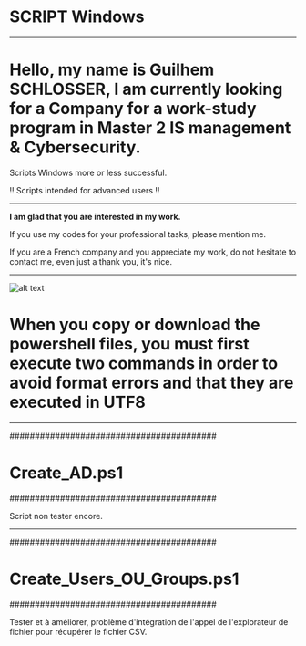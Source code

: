 # SCRIPT Windows

-----------------------------------------------------------------------------------------------------------------

# Hello, my name is __Guilhem SCHLOSSER__, I am currently looking for a Company for a work-study program in Master 2 IS management & Cybersecurity.

Scripts Windows more or less successful.

!! Scripts intended for advanced users !!

-----------------------------------------------------------------------------------------------------------------

__I am glad that you are interested in my work.__

If you use my codes for your professional tasks, please mention me.

If you are a French company and you appreciate my work, do not hesitate to contact me, even just a thank you, it's nice.

-----------------------------------------------------------------------------------------------------------------

![alt text](https://user-images.githubusercontent.com/28867314/148208659-354aa33d-28d0-468a-851e-d457f9f74395.png)

# When you copy or download the powershell files, you must first execute two commands in order to avoid format errors and that they are executed in UTF8

-----------------------------------------------------------------------------------------------------------------

#########################################
# Create_AD.ps1
#########################################

Script non tester encore.

-----------------------------------------------------------------------------------------------------------------

#########################################
# Create_Users_OU_Groups.ps1
#########################################

Tester et à améliorer, problème d'intégration de l'appel de l'explorateur de fichier pour récupérer le fichier CSV.

